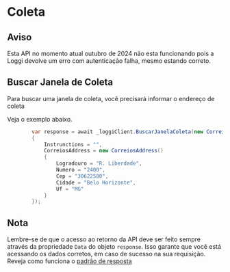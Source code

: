 # Coleta

## Aviso
Esta API no momento atual outubro de 2024 não esta funcionando
pois a Loggi devolve um erro com autenticação falha, mesmo estando correto.

## Buscar Janela de Coleta
Para buscar uma janela de coleta, você precisará informar o endereço de coleta

Veja o exemplo abaixo.

```csharp
        var response = await _loggiClient.BuscarJanelaColeta(new CorreiosAddressType()
        {
            Instrunctions = "",
            CorreiosAddress = new CorreiosAddress()
            {
                Logradouro = "R. Liberdade",
                Numero = "2400",
                Cep = "30622580",
                Cidade = "Belo Horizonte",
                Uf = "MG"
            }
        });
```

## Nota 
Lembre-se de que o acesso ao retorno da API deve ser feito sempre através da propriedade `Data` do objeto `response`. Isso garante que você está acessando os dados corretos, em caso de sucesso na sua requisição.
Reveja como funciona o [padrão de resposta](README.md#padrão-de-respostas)
